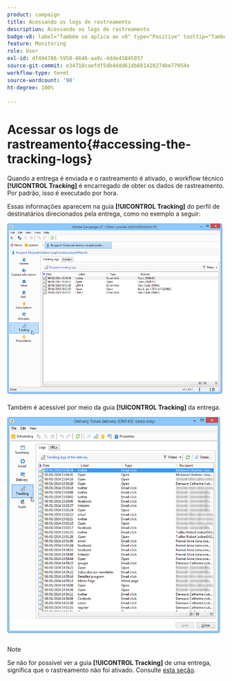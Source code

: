 ```yaml
---
product: campaign
title: Acessando os logs de rastreamento
description: Acessando os logs de rastreamento
badge-v8: label="Também se aplica ao v8" type="Positive" tooltip="Também se aplica ao Campaign v8"
feature: Monitoring
role: User
exl-id: df494786-5950-4646-aa9c-4dde45845057
source-git-commit: e34718caefdf5db4ddd61db601420274be77054e
workflow-type: tm+mt
source-wordcount: '98'
ht-degree: 100%

---
```


# Acessar os logs de rastreamento{#accessing-the-tracking-logs}

Quando a entrega é enviada e o rastreamento é ativado, o workflow técnico **[!UICONTROL Tracking]** é encarregado de obter os dados de rastreamento. Por padrão, isso é executado por hora.

Essas informações aparecem na guia **[!UICONTROL Tracking]** do perfil de destinatários direcionados pela entrega, como no exemplo a seguir:

![](assets/s_ncs_user_select_tracking_tab_from_recipient.png)

Também é acessível por meio da guia **[!UICONTROL Tracking]** da entrega.

![](assets/s_ncs_user_select_tracking_tab_from_del.png)

>[!NOTE]
>
>Se não for possível ver a guia **[!UICONTROL Tracking]** de uma entrega, significa que o rastreamento não foi ativado. Consulte [esta seção](how-to-configure-tracked-links.md).
